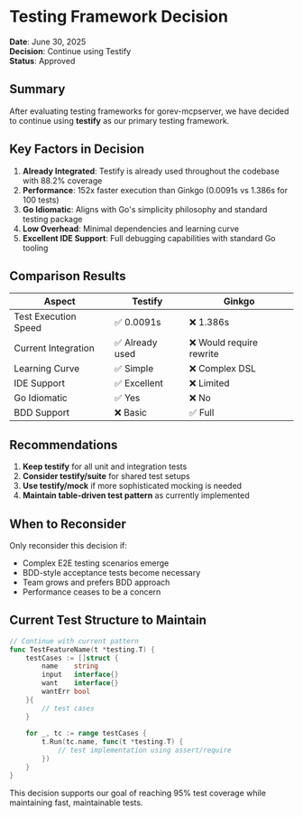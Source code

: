 # Testing Framework Decision

**Date**: June 30, 2025  
**Decision**: Continue using Testify  
**Status**: Approved

## Summary

After evaluating testing frameworks for gorev-mcpserver, we have decided to continue using **testify** as our primary testing framework.

## Key Factors in Decision

1. **Already Integrated**: Testify is already used throughout the codebase with 88.2% coverage
2. **Performance**: 152x faster execution than Ginkgo (0.0091s vs 1.386s for 100 tests)
3. **Go Idiomatic**: Aligns with Go's simplicity philosophy and standard testing package
4. **Low Overhead**: Minimal dependencies and learning curve
5. **Excellent IDE Support**: Full debugging capabilities with standard Go tooling

## Comparison Results

| Aspect | Testify | Ginkgo |
|--------|---------|---------|
| Test Execution Speed | ✅ 0.0091s | ❌ 1.386s |
| Current Integration | ✅ Already used | ❌ Would require rewrite |
| Learning Curve | ✅ Simple | ❌ Complex DSL |
| IDE Support | ✅ Excellent | ❌ Limited |
| Go Idiomatic | ✅ Yes | ❌ No |
| BDD Support | ❌ Basic | ✅ Full |

## Recommendations

1. **Keep testify** for all unit and integration tests
2. **Consider testify/suite** for shared test setups
3. **Use testify/mock** if more sophisticated mocking is needed
4. **Maintain table-driven test pattern** as currently implemented

## When to Reconsider

Only reconsider this decision if:

- Complex E2E testing scenarios emerge
- BDD-style acceptance tests become necessary
- Team grows and prefers BDD approach
- Performance ceases to be a concern

## Current Test Structure to Maintain

```go
// Continue with current pattern
func TestFeatureName(t *testing.T) {
    testCases := []struct {
        name    string
        input   interface{}
        want    interface{}
        wantErr bool
    }{
        // test cases
    }
    
    for _, tc := range testCases {
        t.Run(tc.name, func(t *testing.T) {
            // test implementation using assert/require
        })
    }
}
```

This decision supports our goal of reaching 95% test coverage while maintaining fast, maintainable tests.
